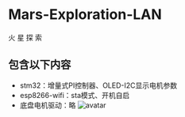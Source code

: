 # Mars-Exploration-LAN
火 星 探 索
## 包含以下内容  
+ stm32：增量式PI控制器、OLED-I2C显示电机参数  
+ esp8266-wifi：sta模式、开机自启  
+ 底盘电机驱动：略
![avatar](PIC/demo.jpg) 
